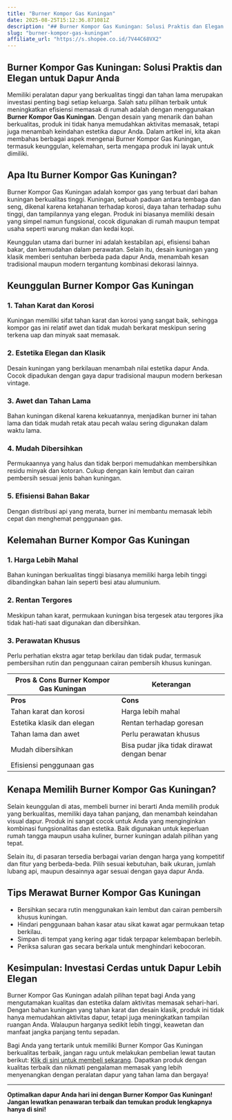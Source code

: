 ```yaml
---
title: "Burner Kompor Gas Kuningan"
date: 2025-08-25T15:12:36.871081Z
description: "## Burner Kompor Gas Kuningan: Solusi Praktis dan Elegan untuk Dapur Anda..."
slug: "burner-kompor-gas-kuningan"
affiliate_url: "https://s.shopee.co.id/7V44C68VX2"
---
```

## Burner Kompor Gas Kuningan: Solusi Praktis dan Elegan untuk Dapur Anda

Memiliki peralatan dapur yang berkualitas tinggi dan tahan lama merupakan investasi penting bagi setiap keluarga. Salah satu pilihan terbaik untuk meningkatkan efisiensi memasak di rumah adalah dengan menggunakan **Burner Kompor Gas Kuningan**. Dengan desain yang menarik dan bahan berkualitas, produk ini tidak hanya memudahkan aktivitas memasak, tetapi juga menambah keindahan estetika dapur Anda. Dalam artikel ini, kita akan membahas berbagai aspek mengenai Burner Kompor Gas Kuningan, termasuk keunggulan, kelemahan, serta mengapa produk ini layak untuk dimiliki.

## Apa Itu Burner Kompor Gas Kuningan?

Burner Kompor Gas Kuningan adalah kompor gas yang terbuat dari bahan kuningan berkualitas tinggi. Kuningan, sebuah paduan antara tembaga dan seng, dikenal karena ketahanan terhadap korosi, daya tahan terhadap suhu tinggi, dan tampilannya yang elegan. Produk ini biasanya memiliki desain yang simpel namun fungsional, cocok digunakan di rumah maupun tempat usaha seperti warung makan dan kedai kopi.

Keunggulan utama dari burner ini adalah kestabilan api, efisiensi bahan bakar, dan kemudahan dalam perawatan. Selain itu, desain kuningan yang klasik memberi sentuhan berbeda pada dapur Anda, menambah kesan tradisional maupun modern tergantung kombinasi dekorasi lainnya.

## Keunggulan Burner Kompor Gas Kuningan

### 1. Tahan Karat dan Korosi

Kuningan memiliki sifat tahan karat dan korosi yang sangat baik, sehingga kompor gas ini relatif awet dan tidak mudah berkarat meskipun sering terkena uap dan minyak saat memasak.

### 2. Estetika Elegan dan Klasik

Desain kuningan yang berkilauan menambah nilai estetika dapur Anda. Cocok dipadukan dengan gaya dapur tradisional maupun modern berkesan vintage.

### 3. Awet dan Tahan Lama

Bahan kuningan dikenal karena kekuatannya, menjadikan burner ini tahan lama dan tidak mudah retak atau pecah walau sering digunakan dalam waktu lama.

### 4. Mudah Dibersihkan

Permukaannya yang halus dan tidak berpori memudahkan membersihkan residu minyak dan kotoran. Cukup dengan kain lembut dan cairan pembersih sesuai jenis bahan kuningan.

### 5. Efisiensi Bahan Bakar

Dengan distribusi api yang merata, burner ini membantu memasak lebih cepat dan menghemat penggunaan gas.

## Kelemahan Burner Kompor Gas Kuningan

### 1. Harga Lebih Mahal

Bahan kuningan berkualitas tinggi biasanya memiliki harga lebih tinggi dibandingkan bahan lain seperti besi atau alumunium.

### 2. Rentan Tergores

Meskipun tahan karat, permukaan kuningan bisa tergesek atau tergores jika tidak hati-hati saat digunakan dan dibersihkan.

### 3. Perawatan Khusus

Perlu perhatian ekstra agar tetap berkilau dan tidak pudar, termasuk pembersihan rutin dan penggunaan cairan pembersih khusus kuningan.

| **Pros & Cons Burner Kompor Gas Kuningan** | **Keterangan**                           |
|--------------------------------------------|-----------------------------------------|
| **Pros**                                | **Cons**                               |
| Tahan karat dan korosi                | Harga lebih mahal                     |
| Estetika klasik dan elegan            | Rentan terhadap goresan               |
| Tahan lama dan awet                   | Perlu perawatan khusus               |
| Mudah dibersihkan                     | Bisa pudar jika tidak dirawat dengan benar |
| Efisiensi penggunaan gas              |                                         |

## Kenapa Memilih Burner Kompor Gas Kuningan?

Selain keunggulan di atas, membeli burner ini berarti Anda memilih produk yang berkualitas, memiliki daya tahan panjang, dan menambah keindahan visual dapur. Produk ini sangat cocok untuk Anda yang menginginkan kombinasi fungsionalitas dan estetika. Baik digunakan untuk keperluan rumah tangga maupun usaha kuliner, burner kuningan adalah pilihan yang tepat.

Selain itu, di pasaran tersedia berbagai varian dengan harga yang kompetitif dan fitur yang berbeda-beda. Pilih sesuai kebutuhan, baik ukuran, jumlah lubang api, maupun desainnya agar sesuai dengan gaya dapur Anda.

## Tips Merawat Burner Kompor Gas Kuningan

- Bersihkan secara rutin menggunakan kain lembut dan cairan pembersih khusus kuningan.
- Hindari penggunaan bahan kasar atau sikat kawat agar permukaan tetap berkilau.
- Simpan di tempat yang kering agar tidak terpapar kelembapan berlebih.
- Periksa saluran gas secara berkala untuk menghindari kebocoran.

## Kesimpulan: Investasi Cerdas untuk Dapur Lebih Elegan

Burner Kompor Gas Kuningan adalah pilihan tepat bagi Anda yang mengutamakan kualitas dan estetika dalam aktivitas memasak sehari-hari. Dengan bahan kuningan yang tahan karat dan desain klasik, produk ini tidak hanya memudahkan aktivitas dapur, tetapi juga meningkatkan tampilan ruangan Anda. Walaupun harganya sedikit lebih tinggi, keawetan dan manfaat jangka panjang tentu sepadan.

Bagi Anda yang tertarik untuk memiliki Burner Kompor Gas Kuningan berkualitas terbaik, jangan ragu untuk melakukan pembelian lewat tautan berikut: [Klik di sini untuk membeli sekarang](https://s.shopee.co.id/7V44C68VX2). Dapatkan produk dengan kualitas terbaik dan nikmati pengalaman memasak yang lebih menyenangkan dengan peralatan dapur yang tahan lama dan bergaya!

---

**Optimalkan dapur Anda hari ini dengan Burner Kompor Gas Kuningan! Jangan lewatkan penawaran terbaik dan temukan produk lengkapnya hanya di sini!**
